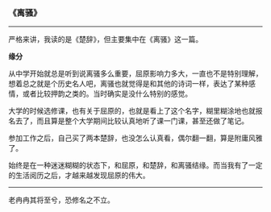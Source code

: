 ### 《离骚》

---

严格来讲，我读的是《楚辞》，但主要集中在《离骚》这一篇。

**缘分**

从中学开始就总是听到说离骚多么重要，屈原影响力多大，一直也不是特别理解，想着总之就是个历史名人吧，离骚也就觉得是和其他的诗词一样，表达了某种感情，或者比较押韵之类的。当时确实是没什么特别的感觉。

大学的时候选修课，也有关于屈原的，也就是看上了这个名字，糊里糊涂地也就报名去了，而且算是整个大学期间比较认真地听了课一门课，甚至还做了笔记。

参加工作之后，自己买了两本楚辞，也没怎么认真看，偶尔翻一翻，算是附庸风雅了。

始终是在一种迷迷糊糊的状态下，和屈原，和楚辞，和离骚结缘。而当我有了一定的生活阅历之后，才越来越发现屈原的伟大。

---

老冉冉其将至兮，恐修名之不立。

